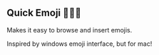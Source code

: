 ## Quick Emoji 🍌🐷🏡
Makes it easy to browse and insert emojis.

Inspired by windows emoji interface, but for mac!
